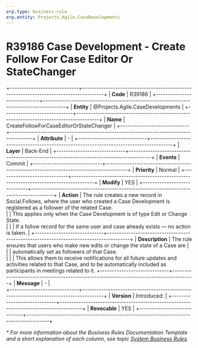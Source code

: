 ```yaml
---
erp.type: business-rule
erp.entity: Projects.Agile.CaseDevelopments
---
```


# R39186 Case Development - Create Follow For Case Editor Or StateChanger
+-----------------------------+---------------------------------------------------------------------------------------+
| **Code**                    | R39186                                                                                |
+-----------------------------+---------------------------------------------------------------------------------------+
| **Entity**                  | @Projects.Agile.CaseDevelopments                                                      |
+-----------------------------+---------------------------------------------------------------------------------------+
| **Name**                    | CreateFollowForCaseEditorOrStateChanger                                               |
+-----------------------------+---------------------------------------------------------------------------------------+
| **Attribute**               | \-                                                                                    |
+-----------------------------+---------------------------------------------------------------------------------------+
| **Layer**                   | Back-End                                                                              |
+-----------------------------+---------------------------------------------------------------------------------------+
| **Events**                  | Commit                                                                                |
+-----------------------------+---------------------------------------------------------------------------------------+
| **Priority**                | Normal                                                                                |
+-----------------------------+---------------------------------------------------------------------------------------+
| **Modify**                  | YES                                                                                   |
+-----------------------------+---------------------------------------------------------------------------------------+
| **Action**                  | The rule creates a new record in Social.Follows, where the user who created a Case Development is registered as a follower of the related Case.<br>
|                             | This applies only when the Case Development is of type Edit or Change State.<br>      |
|                             | If a follow record for the same user and case already exists — no action is taken.    |
+-----------------------------+---------------------------------------------------------------------------------------+
| **Description**             | The rule ensures that users who make new edits or change the state of a Case are      |   
|                             | automatically set as followers of that Case.<br>                                      |
|                             | This allows them to receive notifications for all future updates and activities related to that Case, and to be automatically included as participants in meetings related to it.
+-----------------------------+---------------------------------------------------------------------------------------+
| **Message**                 | \-                                                                                    |                         
+-----------------------------+---------------------------------------------------------------------------------------+
| **Version**                 | Introduced:                                                                           |
+-----------------------------+---------------------------------------------------------------------------------------+
| **Revocable**               | YES                                                                                   |
+-----------------------------+---------------------------------------------------------------------------------------+

*\* For more information about the Business Rules Documentation Template and a short explanation of each column, see
topic [System Business Rules](../templates/template-description-system-business-rules.md).*
